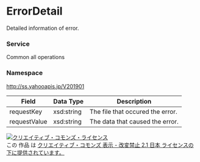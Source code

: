 # ErrorDetail
Detailed information of error.
### Service
Common all operations
### Namespace
http://ss.yahooapis.jp/V201901

| Field | Data Type | Description | 
|---|---|---|
| requestKey| xsd:string| The file that occured the error. |
| requestValue| xsd:string| The data that caused the error. |

<a rel="license" href="http://creativecommons.org/licenses/by-nd/2.1/jp/"><img alt="クリエイティブ・コモンズ・ライセンス" style="border-width:0" src="https://i.creativecommons.org/l/by-nd/2.1/jp/88x31.png" /></a><br />この 作品 は <a rel="license" href="http://creativecommons.org/licenses/by-nd/2.1/jp/">クリエイティブ・コモンズ 表示 - 改変禁止 2.1 日本 ライセンスの下に提供されています。</a>
